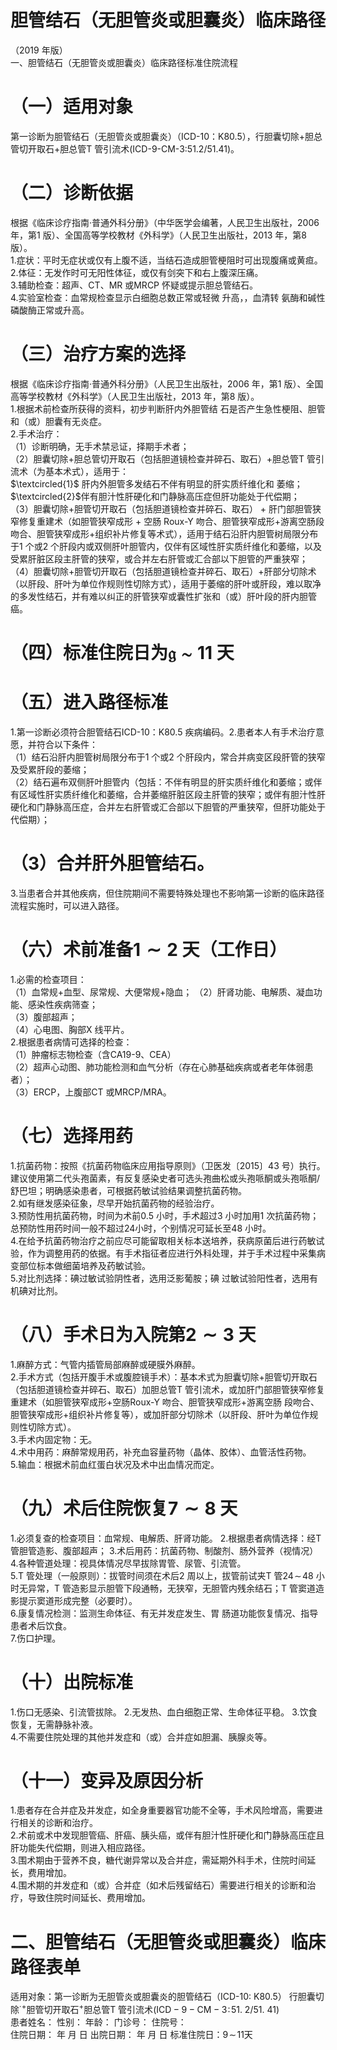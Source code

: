 # 胆管结石（无胆管炎或胆囊炎）临床路径  
（2019 年版）  
一、胆管结石（无胆管炎或胆囊炎）临床路径标准住院流程  
# （一）适用对象  
第一诊断为胆管结石（无胆管炎或胆囊炎）（ICD-10：K80.5），行胆囊切除$+$胆总管切开取石$+$胆总管T 管引流术(ICD-9-CM-3:51.2/51.41)。  
# （二）诊断依据  
根据《临床诊疗指南·普通外科分册》（中华医学会编著，人民卫生出版社，2006 年，第1 版）、全国高等学校教材《外科学》（人民卫生出版社，2013 年，第8 版）。  
1.症状：平时无症状或仅有上腹不适，当结石造成胆管梗阻时可出现腹痛或黄疸。  
2.体征：无发作时可无阳性体征，或仅有剑突下和右上腹深压痛。  
3.辅助检查：超声、CT、MR 或MRCP 怀疑或提示胆总管结石。  
4.实验室检查：血常规检查显示白细胞总数正常或轻微 升高，，血清转 氨酶和碱性磷酸酶正常或升高。  
# （三）治疗方案的选择  
根据《临床诊疗指南·普通外科分册》（人民卫生出版社，2006 年，第1 版）、全国高等学校教材《外科学》（人民卫生出版社，2013 年，第8 版）。  
1.根据术前检查所获得的资料，初步判断肝内外胆管结 石是否产生急性梗阻、胆管和（或）胆囊有无炎症。  
2.手术治疗：  
（1）诊断明确，无手术禁忌证，择期手术者；  
（2）胆囊切除$+$胆总管切开取石（包括胆道镜检查并碎石、取石）$+$胆总管T 管引流术（为基本术式），适用于：  
$\textcircled{1}$ 肝内外胆管多发结石不伴有明显的肝实质纤维化和 萎缩；  
$\textcircled{2}$伴有胆汁性肝硬化和门静脉高压症但肝功能处于代偿期；  
（3）胆囊切除$+$胆管切开取石（包括胆道镜检查并碎石、取石） $+$ 肝门部胆管狭窄修复重建术（如胆管狭窄成形 $+$ 空肠 Roux-Y 吻合、胆管狭窄成形+游离空肠段吻合、胆管狭窄成形+组织补片修复等术式），适用于结石沿肝内胆管树局限分布于1 个或2 个肝段内或双侧肝叶胆管内，仅伴有区域性肝实质纤维化和萎缩，以及受累肝脏区段主肝管的狭窄，或合并左右肝管或汇合部以下胆管的严重狭窄；  
（4）胆囊切除$+$胆管切开取石（包括胆道镜检查并碎石、取石）$+$肝部分切除术（以肝段、肝叶为单位作规则性切除方式），适用于萎缩的肝叶或肝段，难以取净的多发性结石，并有难以纠正的肝管狭窄或囊性扩张和（或）肝叶段的肝内胆管癌。  
# （四）标准住院日为${\mathfrak{g}}{\sim}11$ 天  
# （五）进入路径标准  
1.第一诊断必须符合胆管结石ICD-10：K80.5 疾病编码。2.患者本人有手术治疗意愿，并符合以下条件：  
（1）结石沿肝内胆管树局限分布于1 个或2 个肝段内，常合并病变区段肝管的狭窄及受累肝段的萎缩；  
（2）结石遍布双侧肝叶胆管内（包括：不伴有明显的肝实质纤维化和萎缩；或伴有区域性肝实质纤维化和萎缩，合并萎缩肝脏区段主肝管的狭窄；或伴有胆汁性肝硬化和门静脉高压症，合并左右肝管或汇合部以下胆管的严重狭窄，但肝功能处于代偿期）；  
# （3）合并肝外胆管结石。  
3.当患者合并其他疾病，但住院期间不需要特殊处理也不影响第一诊断的临床路径流程实施时，可以进入路径。  
# （六）术前准备$\scriptstyle1\sim2$ 天（工作日）  
1.必需的检查项目：  
（1）血常规$+$血型、尿常规、大便常规$+$隐血； （2）肝肾功能、电解质、凝血功能、感染性疾病筛查；  
（3）腹部超声；  
（4）心电图、胸部X 线平片。  
2.根据患者病情可选择的检查：  
（1）肿瘤标志物检查（含CA19-9、CEA）  
（2）超声心动图、肺功能检测和血气分析（存在心肺基础疾病或者老年体弱患者）；  
（3）ERCP，上腹部CT 或MRCP/MRA。  
# （七）选择用药  
1.抗菌药物：按照《抗菌药物临床应用指导原则》（卫医发〔2015〕43 号）执行。建议使用第二代头孢菌素，有反复感染史者可选头孢曲松或头孢哌酮或头孢哌酮/舒巴坦；明确感染患者，可根据药敏试验结果调整抗菌药物。  
2.如有继发感染征象，尽早开始抗菌药物的经验治疗。  
3.预防性用抗菌药物，时间为术前0.5 小时，手术超过3 小时加用1 次抗菌药物；总预防性用药时间一般不超过24小时，个别情况可延长至48 小时。  
4.在给予抗菌药物治疗之前应尽可能留取相关标本送培养，获病原菌后进行药敏试验，作为调整用药的依据。有手术指征者应进行外科处理，并于手术过程中采集病变部位标本做细菌培养及药敏试验。  
5.对比剂选择：碘过敏试验阴性者，选用泛影葡胺；碘 过敏试验阳性者，选用有机碘对比剂。  
# （八）手术日为入院第$\scriptstyle\mathbf{2}\sim3$ 天  
1.麻醉方式：气管内插管局部麻醉或硬膜外麻醉。  
2.手术方式（包括开腹手术或腹腔镜手术）：基本术式为胆囊切除$+$胆管切开取石（包括胆道镜检查并碎石、取石）加胆总管T 管引流术，或加肝门部胆管狭窄修复重建术（如胆管狭窄成形+空肠Roux-Y 吻合、胆管狭窄成形+游离空肠 段吻合、胆管狭窄成形+组织补片修复等），或加肝部分切除术（以肝段、肝叶为单位作规则性切除方式）。  
3.手术内固定物：无。  
4.术中用药：麻醉常规用药，补充血容量药物（晶体、胶体）、血管活性药物。  
5.输血：根据术前血红蛋白状况及术中出血情况而定。  
# （九）术后住院恢复$\scriptstyle{7\sim8}$ 天  
1.必须复查的检查项目：血常规、电解质、肝肾功能。 2.根据患者病情选择：经T 管胆管造影、腹部超声； 3.术后用药：抗菌药物、制酸剂、肠外营养（视情况）4.各种管道处理：视具体情况尽早拔除胃管、尿管、引流管。  
5.T 管处理（一般原则）：拔管时间须在术后2 周以上，拔管前试夹$\mathrm{T}$ 管$24\!\sim\!48$ 小时无异常，T 管造影显示胆管下段通畅，无狭窄，无胆管内残余结石；T 管窦道造影提示窦道形成完整（必要时）。  
6.康复情况检测：监测生命体征、有无并发症发生、胃 肠道功能恢复情况、指导患者术后饮食。  
7.伤口护理。  
# （十）出院标准  
1.伤口无感染、引流管拔除。 2.无发热、血白细胞正常、生命体征平稳。 3.饮食恢复，无需静脉补液。  
4.不需要住院处理的其他并发症和（或）合并症如胆漏、胰腺炎等。  
# （十一）变异及原因分析  
1.患者存在合并症及并发症，如全身重要器官功能不全等，手术风险增高，需要进行相关的诊断和治疗。  
2.术前或术中发现胆管癌、肝癌、胰头癌，或伴有胆汁性肝硬化和门静脉高压症且肝功能失代偿期，则进入相应路径。  
3.围术期由于营养不良，糖代谢异常以及合并症，需延期外科手术，住院时间延长，费用增加。  
4.围术期的并发症和（或）合并症（如术后残留结石）需要进行相关的诊断和治疗，导致住院时间延长、费用增加。  
# 二、胆管结石（无胆管炎或胆囊炎）临床路径表单  
适用对象：第一诊断为无胆管炎或胆囊炎的胆管结石（ICD-10: K80.5） 行胆囊切除$^{\cdot+}$胆管切开取石$^+$胆总管T 管引流术$(\mathrm{ICD-9-CM-3}\!:\!51.\ 2/51.\ 41)$  
患者姓名：       性别：    年龄：    门诊号：        住院号：  
住院日期：     年   月  日     出院日期：     年   月  日   标准住院日：$9\!\sim\!11$天  
